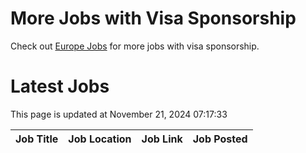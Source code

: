 # More Jobs with Visa Sponsorship

Check out [Europe Jobs](https://github.com/sureshparimi/europejobs#latest-jobs) for more jobs with visa sponsorship.

# Latest Jobs

This page is updated at November 21, 2024 07:17:33

| Job Title | Job Location | Job Link | Job Posted |
| --- | --- | --- | --- |
